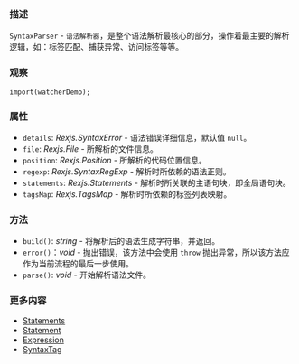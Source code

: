 ### 描述
`SyntaxParser` - `语法解析器`，是整个语法解析最核心的部分，操作着最主要的解析逻辑，如：标签匹配、捕获异常、访问标签等等。

### 观察
```inline-demo
import(watcherDemo);
```

### 属性
* `details`: *Rexjs.SyntaxError* - 语法错误详细信息，默认值 `null`。
* `file`: *Rexjs.File* - 所解析的文件信息。
* `position`: *Rexjs.Position* - 所解析的代码位置信息。
* `regexp`: *Rexjs.SyntaxRegExp* - 解析时所依赖的语法正则。
* `statements`: *Rexjs.Statements* - 解析时所关联的主语句块，即全局语句块。
* `tagsMap`: *Rexjs.TagsMap* - 解析时所依赖的标签列表映射。

### 方法
* `build()`: *string* - 将解析后的语法生成字符串，并返回。
* `error()`：*void* - 抛出错误，该方法中会使用 `throw` 抛出异常，所以该方法应作为当前流程的最后一步使用。
* `parse()`: *void* - 开始解析语法文件。

### 更多内容
* [Statements](#/rexjs/statements)
* [Statement](#/rexjs/statement)
* [Expression](#/rexjs/expression)
* [SyntaxTag](#/rexjs/syntax-tag)